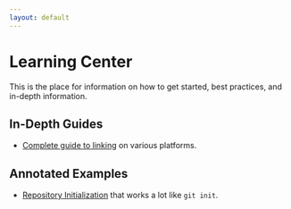 ```yaml
---
layout: default
---
```


# Learning Center

This is the place for information on how to get started, best practices, and in-depth information.

## In-Depth Guides

* [Complete guide to linking](guides/linking) on various platforms.

## Annotated Examples

* [Repository Initialization](examples/init) that works a lot like `git init`.

